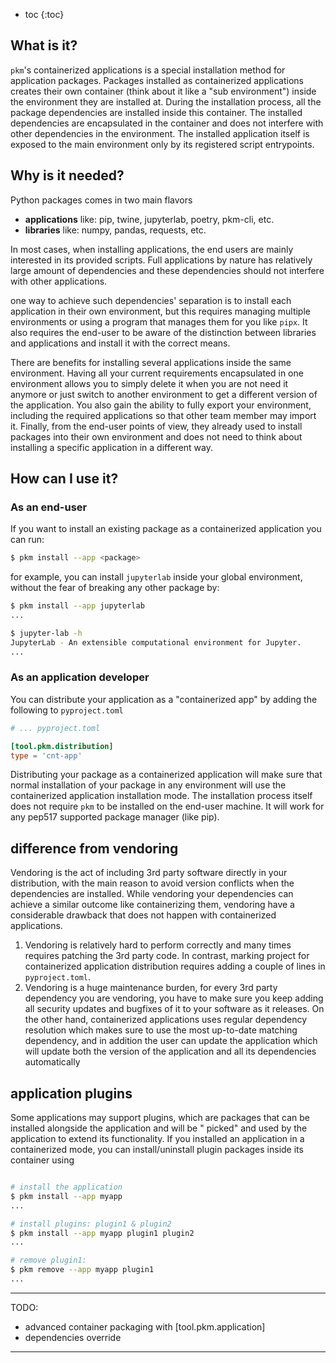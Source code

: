* toc 
{:toc}

## What is it?

`pkm`'s containerized applications is a special installation method for application packages. Packages installed as
containerized applications creates their own container (think about it like a "sub environment") inside the environment
they are installed at. During the installation process, all the package dependencies are installed inside this
container. The installed dependencies are encapsulated in the container and does not interfere with other dependencies
in the environment. The installed application itself is exposed to the main environment only by its registered script
entrypoints.

## Why is it needed?

Python packages comes in two main flavors

- **applications** like: pip, twine, jupyterlab, poetry, pkm-cli, etc.
- **libraries** like: numpy, pandas, requests, etc.

In most cases, when installing applications, the end users are mainly interested in its provided scripts. Full
applications by nature has relatively large amount of dependencies and these dependencies should not interfere with
other applications.

one way to achieve such dependencies' separation is to install each application in their own environment, but this
requires managing multiple environments or using a program that manages them for you like `pipx`. It also requires the
end-user to be aware of the distinction between libraries and applications and install it with the correct means.

There are benefits for installing several applications inside the same environment. Having all your current requirements
encapsulated in one environment allows you to simply delete it when you are not need it anymore or just switch to
another environment to get a different version of the application. You also gain the ability to fully export your
environment, including the required applications so that other team member may import it. Finally, from the end-user
points of view, they already used to install packages into their own environment and does not need to think about
installing a specific application in a different way.

## How can I use it?

### As an end-user

If you want to install an existing package as a containerized application you can run:

```bash
$ pkm install --app <package>
```

for example, you can install `jupyterlab` inside your global environment, without the fear of breaking any other package
by:

```bash
$ pkm install --app jupyterlab
...

$ jupyter-lab -h 
JupyterLab - An extensible computational environment for Jupyter.
...
```

### As an application developer

You can distribute your application as a "containerized app" by adding the following to `pyproject.toml`

```toml
# ... pyproject.toml

[tool.pkm.distribution]
type = 'cnt-app'
```

Distributing your package as a containerized application will make sure that normal installation of your package in any
environment will use the containerized application installation mode. The installation process itself does not
require `pkm` to be installed on the end-user machine. It will work for any pep517 supported package manager (like pip).

## difference from vendoring

Vendoring is the act of including 3rd party software directly in your distribution, with the main reason to avoid
version conflicts when the dependencies are installed. While vendoring your dependencies can achieve a similar outcome
like containerizing them, vendoring have a considerable drawback that does not happen with containerized applications.

1. Vendoring is relatively hard to perform correctly and many times requires patching the 3rd party code. In contrast,
   marking project for containerized application distribution requires adding a couple of lines in `pyproject.toml`.
2. Vendoring is a huge maintenance burden, for every 3rd party dependency you are vendoring, you have to make sure you
   keep adding all security updates and bugfixes of it to your software as it releases. On the other hand, containerized
   applications uses regular dependency resolution which makes sure to use the most up-to-date matching dependency, and
   in addition the user can update the application which will update both the version of the application and all its
   dependencies automatically

## application plugins

Some applications may support plugins, which are packages that can be installed alongside the application and will be "
picked" and used by the application to extend its functionality. If you installed an application in a containerized
mode, you can install/uninstall plugin packages inside its container using

```bash

# install the application
$ pkm install --app myapp
...

# install plugins: plugin1 & plugin2
$ pkm install --app myapp plugin1 plugin2
...

# remove plugin1:
$ pkm remove --app myapp plugin1
...
```

---

TODO:
- advanced container packaging with [tool.pkm.application]
- dependencies override

--- 
